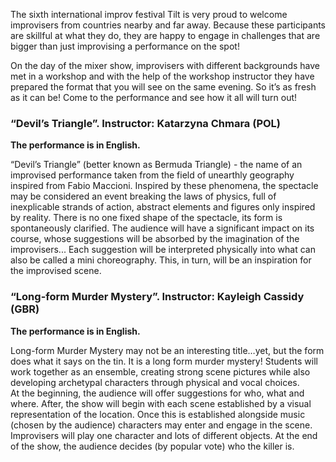 The sixth international improv festival Tilt is very proud to welcome improvisers from countries nearby and far away.
Because these participants are skillful at what they do, they are happy to engage in challenges that are bigger than
just improvising a performance on the spot!

On the day of the mixer show, improvisers with different backgrounds have met in a workshop and with the help of
the workshop instructor they have prepared the format that you will see on the same evening.
So it’s as fresh as it can be! Come to the performance and see how it all will turn out!

### “Devil’s Triangle”. Instructor: Katarzyna Chmara (POL)

**The performance is in English.**

“Devil’s Triangle” (better known as Bermuda Triangle) - the name of an improvised performance taken from the field of unearthly geography inspired from Fabio Maccioni. Inspired by these phenomena, the spectacle may be considered an event breaking the laws of physics, full of inexplicable strands of action, abstract elements and figures only inspired by reality. There is no one fixed shape of the spectacle, its form is spontaneously clarified. The audience will have a significant impact on its course, whose suggestions will be absorbed by the imagination of the improvisers... Each suggestion will be interpreted physically into what can also be called a mini choreography. This, in turn, will be an inspiration for the improvised scene.

### “Long-form Murder Mystery”. Instructor: Kayleigh Cassidy (GBR)

**The performance is in English.**

Long-form Murder Mystery may not be an interesting title…yet, but the form does what it says on the tin. It is a long form murder mystery! Students will work together as an ensemble, creating strong scene pictures while also developing archetypal characters through physical and vocal choices.  
At the beginning, the audience will offer suggestions for who, what and where. After, the show will begin with each scene established by a visual representation of the location. Once this is established alongside music (chosen by the audience) characters may enter and engage in the scene. Improvisers will play one character and lots of different objects. At the end of the show, the audience decides (by popular vote) who the killer is.
